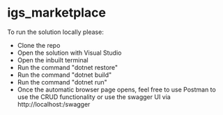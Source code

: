 # igs_marketplace


To run the solution locally please:

- Clone the repo
- Open the solution with Visual Studio
- Open the inbuilt terminal 
- Run the command "dotnet restore"
- Run the command "dotnet build"
- Run the command "dotnet run"
- Once the automatic browser page opens, feel free to use Postman to use the CRUD functionality or use the swagger UI via http://localhost:<port>/swagger 
